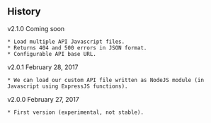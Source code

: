 ## History

v2.1.0 Coming soon

	* Load multiple API Javascript files.
	* Returns 404 and 500 errors in JSON format.
	* Configurable API base URL.

v2.0.1 February 28, 2017

	* We can load our custom API file written as NodeJS module (in Javascript using ExpressJS functions).

v2.0.0 February 27, 2017

	* First version (experimental, not stable).
